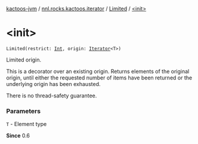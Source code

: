 [kactoos-jvm](../../index.md) / [nnl.rocks.kactoos.iterator](../index.md) / [Limited](index.md) / [&lt;init&gt;](.)

# &lt;init&gt;

`Limited(restrict: `[`Int`](https://kotlinlang.org/api/latest/jvm/stdlib/kotlin/-int/index.html)`, origin: `[`Iterator`](https://kotlinlang.org/api/latest/jvm/stdlib/kotlin.collections/-iterator/index.html)`<T>)`

Limited origin.

This is a decorator over an existing origin. Returns elements of the
original origin, until either the requested number of items have been
returned or the underlying origin has been exhausted.

There is no thread-safety guarantee.

### Parameters

`T` - Element type

**Since**
0.6

